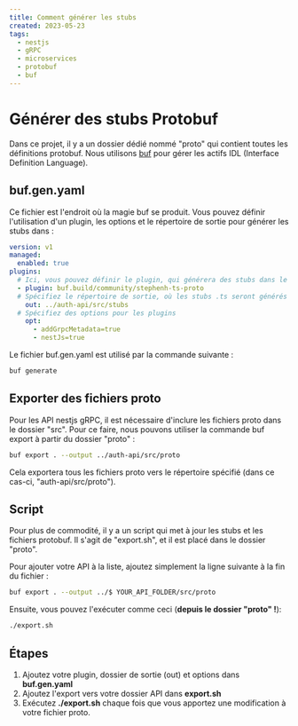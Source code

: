 ```yaml
---
title: Comment générer les stubs
created: 2023-05-23
tags:
  - nestjs
  - gRPC
  - microservices
  - protobuf
  - buf
---
```


# Générer des stubs Protobuf

Dans ce projet, il y a un dossier dédié nommé "proto" qui contient toutes les définitions protobuf. Nous utilisons [buf](https://buf.build/) pour gérer les actifs IDL (Interface Definition Language).

## buf.gen.yaml

Ce fichier est l'endroit où la magie buf se produit. Vous pouvez définir l'utilisation d'un plugin, les options et le répertoire de sortie pour générer les stubs dans :
```yaml
version: v1
managed:
  enabled: true
plugins:
  # Ici, vous pouvez définir le plugin, qui générera des stubs dans le langage de votre choix
  - plugin: buf.build/community/stephenh-ts-proto
  # Spécifiez le répertoire de sortie, où les stubs .ts seront générés
    out: ../auth-api/src/stubs
  # Spécifiez des options pour les plugins
    opt:
      - addGrpcMetadata=true
      - nestJs=true
```

Le fichier buf.gen.yaml est utilisé par la commande suivante :
```bash
buf generate
```

## Exporter des fichiers proto

Pour les API nestjs gRPC, il est nécessaire d'inclure les fichiers proto dans le dossier "src". Pour ce faire, nous pouvons utiliser la commande buf export à partir du dossier "proto" :
```bash
buf export . --output ../auth-api/src/proto
```

Cela exportera tous les fichiers proto vers le répertoire spécifié (dans ce cas-ci, "auth-api/src/proto").

## Script

Pour plus de commodité, il y a un script qui met à jour les stubs et les fichiers protobuf. Il s'agit de "export.sh", et il est placé dans le dossier "proto".

Pour ajouter votre API à la liste, ajoutez simplement la ligne suivante à la fin du fichier :
```sh
buf export . --output ../$ YOUR_API_FOLDER/src/proto
```

Ensuite, vous pouvez l'exécuter comme ceci (**depuis le dossier "proto" !**):
```sh
./export.sh
```

## Étapes

1. Ajoutez votre plugin, dossier de sortie (out) et options dans **buf.gen.yaml**
2. Ajoutez l'export vers votre dossier API dans **export.sh**
3. Exécutez **./export.sh** chaque fois que vous apportez une modification à votre fichier proto.